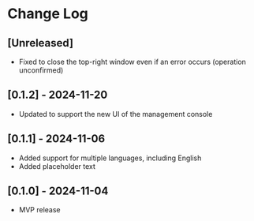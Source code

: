 # Change Log

## [Unreleased]
- Fixed to close the top-right window even if an error occurs (operation unconfirmed)

## [0.1.2] - 2024-11-20
- Updated to support the new UI of the management console

## [0.1.1] - 2024-11-06
- Added support for multiple languages, including English
- Added placeholder text

## [0.1.0] - 2024-11-04
- MVP release
